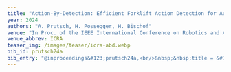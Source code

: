 ```yaml
---
title: "Action-By-Detection: Efficient Forklift Action Detection for Autonomous Mobile Robots in Warehouses"
year: 2024
authors: "A. Prutsch, H. Possegger, H. Bischof"
venue: "In Proc. of the IEEE International Conference on Robotics and Automation"
venue_abbrev: ICRA
teaser_img: /images/teaser/icra-abd.webp
bib_id: prutsch24a
bib_entry: "@inproceedings&#123;prutsch24a,<br/>&nbsp;&nbsp;title = &#123;&#123;Action-By-Detection: Efficient Forklift Action Detection for Autonomous Mobile Robots in Warehouses&#125;&#125;,<br/>&nbsp;&nbsp;author = &#123;Prutsch, Alexander and Possegger, Horst and Bischof, Horst&#125;,<br/>&nbsp;&nbsp;booktitle = &#123;Proc. of the IEEE International Conference on Robotics and Automation (ICRA)&#125;,<br/>&nbsp;&nbsp;year = &#123;2024&#125;<br/>&#125;"
---
```

